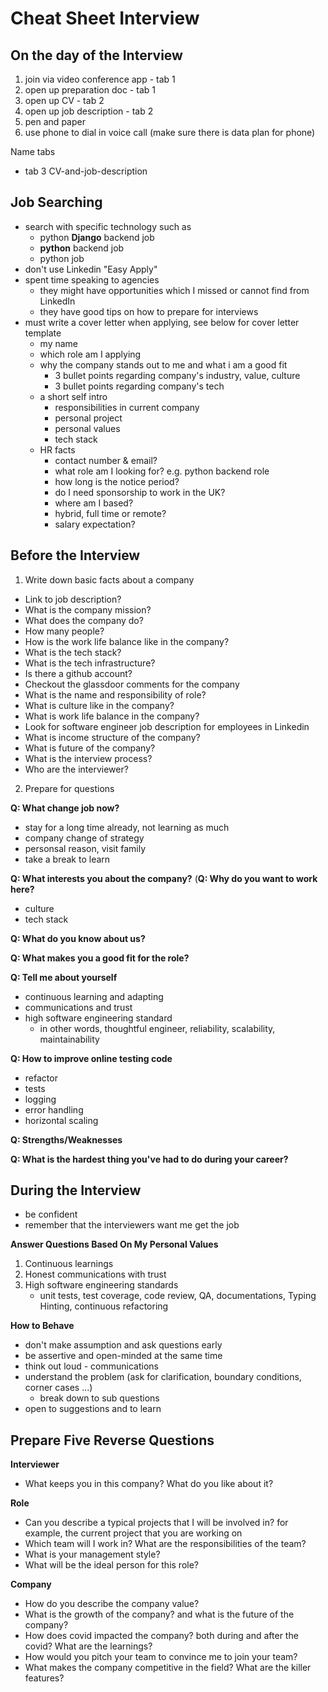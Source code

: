 # Cheat Sheet Interview

## On the day of the Interview

1. join via video conference app      - tab 1
1. open up preparation doc            - tab 1
1. open up CV                         - tab 2
1. open up job description            - tab 2
1. pen and paper
1. use phone to dial in voice call (make sure there is data plan for phone)

Name tabs

- tab 3 CV-and-job-description

## Job Searching

- search with specific technology such as
  - python **Django** backend job
  - **python** backend job
  - python job
- don't use Linkedin "Easy Apply"
- spent time speaking to agencies
  - they might have opportunities which I missed or cannot find from LinkedIn
  - they have good tips on how to prepare for interviews
- must write a cover letter when applying, see below for cover letter template
  - my name
  - which role am I applying
  - why the company stands out to me and what i am a good fit
    - 3 bullet points regarding company's industry, value, culture
    - 3 bullet points regarding company's tech
  - a short self intro
    - responsibilities in current company
    - personal project
    - personal values
    - tech stack
  - HR facts
    - contact number & email?
    - what role am I looking for? e.g. python backend role
    - how long is the notice period?
    - do I need sponsorship to work in the UK?
    - where am I based?
    - hybrid, full time or remote?
    - salary expectation?

## Before the Interview

1. Write down basic facts about a company

- Link to job description?
- What is the company mission?
- What does the company do?
- How many people?
- How is the work life balance like in the company?
- What is the tech stack?
- What is the tech infrastructure?
- Is there a github account?
- Checkout the glassdoor comments for the company
- What is the name and responsibility of role?
- What is culture like in the company?
- What is work life balance in the company?
- Look for software engineer job description for employees in Linkedin
- What is income structure of the company?
- What is future of the company?
- What is the interview process?
- Who are the interviewer?

2. Prepare for questions

**Q: What change job now?**

- stay for a long time already, not learning as much
- company change of strategy
- personsal reason, visit family
- take a break to learn

**Q: What interests you about the company?** (**Q: Why do you want to work here?**

- culture
- tech stack

**Q: What do you know about us?**

**Q: What makes you a good fit for the role?**

**Q: Tell me about yourself**

- continuous learning and adapting
- communications and trust
- high software engineering standard
  - in other words, thoughtful engineer, reliability, scalability, maintainability

**Q: How to improve online testing code**

- refactor
- tests
- logging
- error handling
- horizontal scaling

**Q: Strengths/Weaknesses**

**Q: What is the hardest thing you've had to do during your career?**

## During the Interview

- be confident
- remember that the interviewers want me get the job

**Answer Questions Based On My Personal Values**

1. Continuous learnings
1. Honest communications with trust
1. High software engineering standards
   - unit tests, test coverage, code review, QA, documentations, Typing Hinting, continuous refactoring

**How to Behave**

- don't make assumption and ask questions early
- be assertive and open-minded at the same time
- think out loud - communications
- understand the problem (ask for clarification, boundary conditions, corner cases ...)
  - break down to sub questions
- open to suggestions and to learn

## Prepare Five Reverse Questions

**Interviewer**

- What keeps you in this company? What do you like about it?

**Role**

- Can you describe a typical projects that I will be involved in? for example, the current project that you are working on
- Which team will I work in? What are the responsibilities of the team?
- What is your management style?
- What will be the ideal person for this role?

**Company**

- How do you describe the company value?
- What is the growth of the company? and what is the future of the company?
- How does covid impacted the company? both during and after the covid? What are the learnings?
- How would you pitch your team to convince me to join your team?
- What makes the company competitive in the field? What are the killer features?
